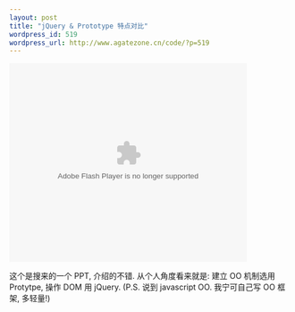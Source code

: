 ```yaml
--- 
layout: post
title: "jQuery & Prototype 特点对比"
wordpress_id: 519
wordpress_url: http://www.agatezone.cn/code/?p=519
---
```

<object style="margin:0px" classid="clsid:d27cdb6e-ae6d-11cf-96b8-444553540000" width="425" height="355" codebase="http://download.macromedia.com/pub/shockwave/cabs/flash/swflash.cab#version=6,0,40,0"><param name="allowFullScreen" value="true" /><param name="allowScriptAccess" value="always" /><param name="src" value="http://static.slidesharecdn.com/swf/ssplayer2.swf?doc=prototype-jquery-going-from-one-to-the-other-1193346036472971-5&amp;stripped_title=prototype-jquery-going-from-one-to-the-other" /><param name="allowfullscreen" value="true" /><embed style="margin:0px" type="application/x-shockwave-flash" width="425" height="355" src="http://static.slidesharecdn.com/swf/ssplayer2.swf?doc=prototype-jquery-going-from-one-to-the-other-1193346036472971-5&amp;stripped_title=prototype-jquery-going-from-one-to-the-other" allowscriptaccess="always" allowfullscreen="true"></embed></object>

这个是搜来的一个 PPT, 介绍的不错.
从个人角度看来就是: 建立 OO 机制选用 Protytpe, 操作 DOM 用 jQuery.
(P.S. 说到 javascript OO. 我宁可自己写 OO 框架, 多轻量!)
